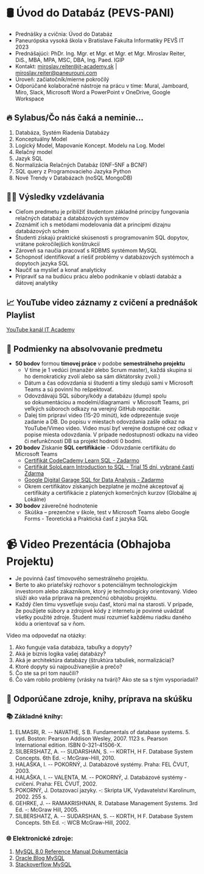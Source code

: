 # 🛢️ Úvod do Databáz (PEVS-PANI) 

* Prednášky a cvičnia: Úvod do Databáz 
* Paneurópska vysoká škola v Bratislave Fakulta Informatiky PEVŠ IT 2023
* Prednášajúci: PhDr. Ing. Mgr. et Mgr. et Mgr. et Mgr. Miroslav Reiter, DiS., MBA, MPA, MSC, DBA, Ing. Paed. IGIP 
* Kontakt: miroslav.reiter@it-academy.sk | miroslav.reiter@paneurouni.com
* Úroveň: začiatočník/mierne pokročilý
* Odporúčané kolaboračné nástroje na prácu v tíme: Mural, Jamboard, Miro, Slack, Microsoft Word a PowerPoint v OneDrive, Google Workspace

## 🔥 Sylabus/Čo nás čaká a neminie...

1. Databáza, Systém Riadenia Databázy
1. Konceptuálny Model
1. Logický Model, Mapovanie Koncept. Modelu na Log. Model
1. Relačný model
1. Jazyk SQL
1. Normalizácia Relačných Databáz (0NF-5NF a BCNF)
1. SQL query z Programovacieho Jazyka Python
1. Nové Trendy v Databázach (noSQL MongoDB)

## 👨‍🏫 Výsledky vzdelávania
* Cieľom predmetu je priblížiť študentom základné princípy fungovania relačných databáz a databázových systémov
* Zoznámiť ich s metódami modelovania dát a princípmi dizajnu databázových schém
* Študenti získajú praktické skúsenosti s programovaním SQL dopytov, vrátane pokročilejších konštrukcií
* Zároveň sa naučia pracovať s RDBMS systémom MySQL
* Schopnosť identifikovať a riešiť problémy v databázových systémoch a dopytoch jazyka SQL
* Naučiť sa myslieť a konať analyticky
* Pripraviť sa na budúcu prácu alebo podnikanie v oblasti databáz a dátovej analytiky

## 📈 YouTube video záznamy z cvičení a prednášok Playlist
[YouTube kanál IT Academy](https://www.youtube.com/c/IT-AcademySK)

## 🥇 Podmienky na absolvovanie predmetu
* **50 bodov** formou **tímovej práce** v podobe **semestrálneho projektu**
  * V tíme je 1 vedúci (manažér alebo Scrum master), každá skupina si ho demokraticky zvolí alebo sa sám diktátorsky zvolí.)
  * Dátum a čas odovzdania si študenti a tímy sledujú sami v Microsoft Teams a sú povinní ho rešpektovať. 
  * Odovzdávajú SQL súbory/kódy a databázu (dump) spolu so dokumentáciou a modelmi/diagramami  v Microsoft Teams, pri veľkých súboroch odkazy na verejný GitHub repozitár. 
  * Ďalej tím pripraví video (15-20 minút), kde odprezentuje svoje zadanie a DB. Do popisu v miestach odovzdania zašle odkaz na YouTube/Vimeo video. Video musí byť verejne dostupné cez odkaz v popise miesta odovzdania. V prípade nedostupnosti odkazu na video či nefunkčnosti DB sa projekt hodnotí 0 bodmi.
* **20 bodov** Získanie **SQL certifikácie** - Odovzdanie certifikátu do Microsoft Teams
  * [Certifikát CodeCademy  Learn SQL - Zadarmo](https://www.codecademy.com/learn/learn-sql)
  * [Certifikát SoloLearn Introduction to SQL - Trial 15 dní, vybrané časti Zdarma](https://www.sololearn.com/learn/courses/sql-introduction?location=1)
  * [Google Digital Garage SQL for Data Analysis - Zadarmo](https://learndigital.withgoogle.com/digitalgarage/course/sql-for-data-analysis)
  * Okrem certifikátov získaných bezplatne je možné akceptovať aj certifikáty a certifikácie z platených komerčných kurzov (Globálne aj Lokálne)
* **30 bodov** záverečné hodnotenie
  *  Skúška – prezenčne v škole, test v Microsoft Teams alebo Google Forms - Teoretická a Praktická časť z jazyka SQL
  
# 📹 Video Prezentácia (Obhajoba Projektu)
* Je povinná časť tímovového semestrálneho projektu.
* Berte to ako priateľský rozhovor s potenciálnym technologickým investorom alebo zákazníkom, ktorý je technologicky orientovaný. Video slúži ako vaša príprava na prezenčnú obhajobu projektu.
* Každý člen tímu vysvetľuje svoju časť, ktorú mal na starosti. V prípade, že použijete súbory a zdrojové kódy z internetu je povinné uvádzať všetky použité zdroje. Študent musí rozumieť každému riadku daného kódu a orientovať sa v ňom.

Video ma odpovedať na otázky: 
1. Ako funguje vaša databáza, tabuľky a dopyty? 
2. Aká je biznis logika vašej databázy?
3. Aká je architektúra databázy (štruktúra tabuliek, normalizácia)?
4. Ktoré dopyty sú najpoužívanejšie a prečo?
5. Čo ste sa pri tom naučili? 
6. Čo vám robilo problémy (vrásky na tvári)? Ako ste sa s tým vysporiadali?

## 📰 Odporúčane zdroje, knihy, príprava na skúšku
### 📚 Základné knihy:
1. ELMASRI, R. -- NAVATHE, S B. Fundamentals of database systems. 5. vyd. Boston: Pearson Addison Wesley, 2007. 1123 s. Pearson International edition. ISBN 0-321-41506-X.
1. SILBERSHATZ, A. -- SUDARSHAN, S. -- KORTH, H F. Database System Concepts. 6th Ed. -: McGraw-Hill, 2010.
1. HALAŠKA, I. -- POKORNÝ, J. Databázové systémy. Praha: FEL ČVUT, 2003.
1. HALAŠKA, I. -- VALENTA, M. -- POKORNÝ, J. Databázové systémy - cvičení. Praha: FEL ČVUT, 2002.
1. POKORNÝ, J. Dotazovací jazyky. -: Skripta UK, Vydavatelství Karolinum, 2002. 255 s.
1. GEHRKE, J. -- RAMAKRISHNAN, R. Database Management Systems. 3rd Ed. -: McGraw Hill, 2005.
1. SILBERSHATZ, A. -- SUDARSHAN, S. -- KORTH, H F. Database System Concepts. 5th Ed. -: WCB McGraw-Hill, 2002.

### 🌐 Elektronické zdroje:
1. [MySQL 8.0 Reference Manual Dokumentácia](https://dev.mysql.com/doc/refman/8.0/en/)
1. [Oracle Blog MySQL](https://dev.mysql.com/blog-archive/)
1. [Stackoverflow MySQL](https://stackoverflow.com/questions/tagged/mysql)

